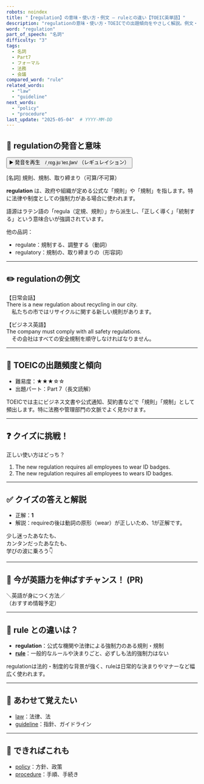```yaml
---
robots: noindex
title: "【regulation】の意味・使い方・例文 ― ruleとの違い【TOEIC英単語】"
description: "regulationの意味・使い方・TOEICでの出題傾向をやさしく解説。例文・クイズ付きでruleとの違いもわかりやすく学べます。"
word: "regulation"
part_of_speech: "名詞"
difficulty: "3"
tags:
  - 名詞
  - Part7
  - フォーマル
  - 法務
  - 会議
compared_word: "rule"
related_words:
  - "law"
  - "guideline"
next_words:
  - "policy"
  - "procedure"
last_update: "2025-05-04"  # YYYY-MM-DD
---
```


## 🔰 regulationの発音と意味

<button class="play-audio" onclick="playTTS('regulation')">
  <span class="play-audio-main">
    ▶️ 発音を再生　/ˌrɛɡ.jʊˈleɪ.ʃən/
  </span>
  <span class="play-audio-sub">
    （レギュレイション）
  </span>
</button>

[名詞] 規則、規制、取り締まり（可算/不可算）

**regulation** は、政府や組織が定める公式な「規則」や「規制」を指します。特に法律や制度としての強制力がある場合に使われます。

語源はラテン語の「regula（定規、規則）」から派生し、「正しく導く」「統制する」という意味合いが強調されています。

他の品詞：  
- regulate：規制する、調整する（動詞）
- regulatory：規制の、取り締まりの（形容詞）

---

## ✏️ regulationの例文

【日常会話】  
There is a new regulation about recycling in our city.  
　私たちの市ではリサイクルに関する新しい規則があります。

【ビジネス英語】  
The company must comply with all safety regulations.  
　その会社はすべての安全規制を順守しなければなりません。

---

## 🎯 TOEICの出題頻度と傾向

- 難易度：★★★☆☆
- 出題パート：Part 7（長文読解）

TOEICでは主にビジネス文書や公式通知、契約書などで「規則」「規制」として頻出します。特に法務や管理部門の文脈でよく見かけます。

---

## ❓ クイズに挑戦！

正しい使い方はどっち？

1. The new regulation requires all employees to wear ID badges.  
2. The new regulation requires all employees to wears ID badges.

---

## ✅ クイズの答えと解説

- 正解：**1**
- 解説：requireの後は動詞の原形（wear）が正しいため、1が正解です。

少し迷ったあなたも、  
カンタンだったあなたも、  
学びの波に乗ろう👇️

---

## 🚀 今が英語力を伸ばすチャンス！ (PR)

<div class="info-center">
＼英語が身につく方法／<br>  
（おすすめ情報予定）
</div>

---

## 🤔  rule との違いは？

- **regulation**：公式な機関や法律による強制力のある規則・規制
- **[rule](/rule)**：一般的なルールや決まりごと、必ずしも法的強制力はない

regulationは法的・制度的な背景が強く、ruleは日常的な決まりやマナーなど幅広く使われます。

---

## 🧩 あわせて覚えたい

- [law](/law)：法律、法
- [guideline](/guideline)：指針、ガイドライン

---

## 📖 できればこれも

- [policy](/policy)：方針、政策
- [procedure](/procedure)：手順、手続き

<!-- cvid: aid01_bid00 -->

